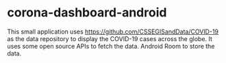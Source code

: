 # corona-dashboard-android
This small application uses https://github.com/CSSEGISandData/COVID-19 as the data repository to display the COVID-19 cases across the globe.
It uses some open source APIs to fetch the data. 
Android Room to store the data. 
